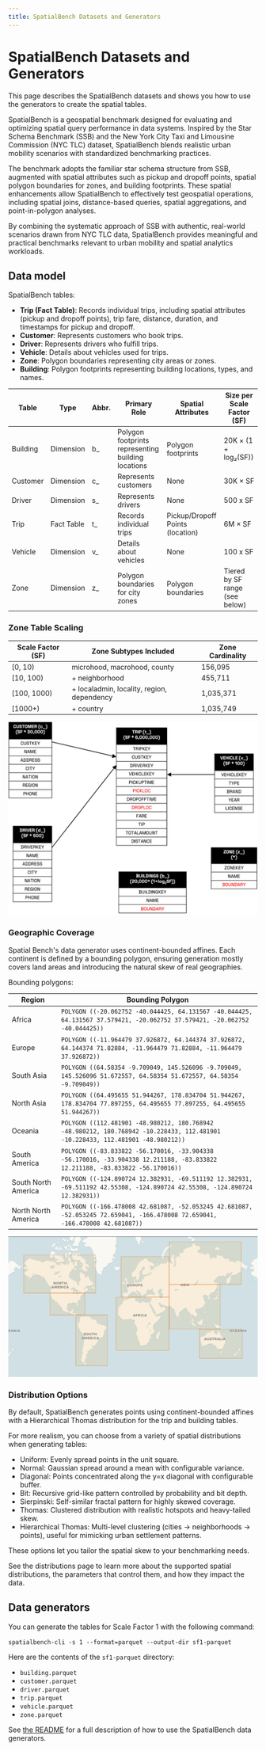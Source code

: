 ```yaml
---
title: SpatialBench Datasets and Generators
---
```


<!---
  Licensed to the Apache Software Foundation (ASF) under one
  or more contributor license agreements.  See the NOTICE file
  distributed with this work for additional information
  regarding copyright ownership.  The ASF licenses this file
  to you under the Apache License, Version 2.0 (the
  "License"); you may not use this file except in compliance
  with the License.  You may obtain a copy of the License at
    http://www.apache.org/licenses/LICENSE-2.0
  Unless required by applicable law or agreed to in writing,
  software distributed under the License is distributed on an
  "AS IS" BASIS, WITHOUT WARRANTIES OR CONDITIONS OF ANY
  KIND, either express or implied.  See the License for the
  specific language governing permissions and limitations
  under the License.
-->

# SpatialBench Datasets and Generators

This page describes the SpatialBench datasets and shows you how to use the generators to create the spatial tables.

SpatialBench is a geospatial benchmark designed for evaluating and optimizing spatial query performance in data systems. Inspired by the Star Schema Benchmark (SSB) and the New York City Taxi and Limousine Commission (NYC TLC) dataset, SpatialBench blends realistic urban mobility scenarios with standardized benchmarking practices.

The benchmark adopts the familiar star schema structure from SSB, augmented with spatial attributes such as pickup and dropoff points, spatial polygon boundaries for zones, and building footprints. These spatial enhancements allow SpatialBench to effectively test geospatial operations, including spatial joins, distance-based queries, spatial aggregations, and point-in-polygon analyses.

By combining the systematic approach of SSB with authentic, real-world scenarios drawn from NYC TLC data, SpatialBench provides meaningful and practical benchmarks relevant to urban mobility and spatial analytics workloads.

## Data model

SpatialBench tables:

* **Trip (Fact Table)**: Records individual trips, including spatial attributes (pickup and dropoff points), trip fare, distance, duration, and timestamps for pickup and dropoff.
* **Customer**: Represents customers who book trips.
* **Driver**: Represents drivers who fulfill trips.
* **Vehicle**: Details about vehicles used for trips.
* **Zone**: Polygon boundaries representing city areas or zones.
* **Building**: Polygon footprints representing building locations, types, and names.

| **Table** | **Type** | **Abbr.** | **Primary Role** | **Spatial Attributes** | **Size per Scale Factor (SF)** |
|-----------|----------|-----------|------------------|------------------------|--------------------------------|
| Building | Dimension | b_ | Polygon footprints representing building locations | Polygon footprints | 20K × (1 + log₂(SF)) |
| Customer | Dimension | c_ | Represents customers | None | 30K × SF |
| Driver | Dimension | s_ | Represents drivers | None | 500 x SF |
| Trip | Fact Table | t_ | Records individual trips | Pickup/Dropoff Points (location) | 6M × SF |
| Vehicle | Dimension | v_ | Details about vehicles | None | 100 x SF |
| Zone | Dimension | z_ | Polygon boundaries for city zones | Polygon boundaries | Tiered by SF range (see below) |

### Zone Table Scaling

| **Scale Factor (SF)** | **Zone Subtypes Included** | **Zone Cardinality** |
|----------------------|----------------------------|---------------------|
| [0, 10) | microhood, macrohood, county | 156,095 |
| [10, 100) | + neighborhood | 455,711 |
| [100, 1000) | + localadmin, locality, region, dependency | 1,035,371 |
| [1000+) | + country | 1,035,749 |

![schema](image/datasets-schema.png)

### **Geographic Coverage**

Spatial Bench's data generator uses continent-bounded affines. Each continent is defined by a bounding polygon, ensuring generation mostly covers land areas and introducing the natural skew of real geographies.

Bounding polygons:

| Region | Bounding Polygon |
|--------|------------------|
| Africa | `POLYGON ((-20.062752 -40.044425, 64.131567 -40.044425, 64.131567 37.579421, -20.062752 37.579421, -20.062752 -40.044425))` |
| Europe | `POLYGON ((-11.964479 37.926872, 64.144374 37.926872, 64.144374 71.82884, -11.964479 71.82884, -11.964479 37.926872))` |
| South Asia | `POLYGON ((64.58354 -9.709049, 145.526096 -9.709049, 145.526096 51.672557, 64.58354 51.672557, 64.58354 -9.709049))` |
| North Asia | `POLYGON ((64.495655 51.944267, 178.834704 51.944267, 178.834704 77.897255, 64.495655 77.897255, 64.495655 51.944267))` |
| Oceania | `POLYGON ((112.481901 -48.980212, 180.768942 -48.980212, 180.768942 -10.228433, 112.481901 -10.228433, 112.481901 -48.980212))` |
| South America | `POLYGON ((-83.833822 -56.170016, -33.904338 -56.170016, -33.904338 12.211188, -83.833822 12.211188, -83.833822 -56.170016))` |
| South North America | `POLYGON ((-124.890724 12.382931, -69.511192 12.382931, -69.511192 42.55308, -124.890724 42.55308, -124.890724 12.382931))` |
| North North America | `POLYGON ((-166.478008 42.681087, -52.053245 42.681087, -52.053245 72.659041, -166.478008 72.659041, -166.478008 42.681087))` |

![continents](image/datasets-continents.png)

### Distribution Options

By default, SpatialBench generates points using continent-bounded affines with a Hierarchical Thomas distribution for the trip and building tables.  

For more realism, you can choose from a variety of spatial distributions when generating tables:

* Uniform: Evenly spread points in the unit square.  
* Normal: Gaussian spread around a mean with configurable variance.  
* Diagonal: Points concentrated along the y=x diagonal with configurable buffer.  
* Bit: Recursive grid-like pattern controlled by probability and bit depth.  
* Sierpinski: Self-similar fractal pattern for highly skewed coverage.  
* Thomas: Clustered distribution with realistic hotspots and heavy-tailed skew.  
* Hierarchical Thomas: Multi-level clustering (cities → neighborhoods → points), useful for mimicking urban settlement patterns.

These options let you tailor the spatial skew to your benchmarking needs.  

See the distributions page to learn more about the supported spatial distributions, the parameters that control them, and how they impact the data.


## Data generators

You can generate the tables for Scale Factor 1 with the following command:

```
spatialbench-cli -s 1 --format=parquet --output-dir sf1-parquet
```

Here are the contents of the `sf1-parquet` directory:

* `building.parquet`
* `customer.parquet`
* `driver.parquet`
* `trip.parquet`
* `vehicle.parquet`
* `zone.parquet`

See [the README](https://github.com/apache/sedona-spatialbench) for a full description of how to use the SpatialBench data generators.
